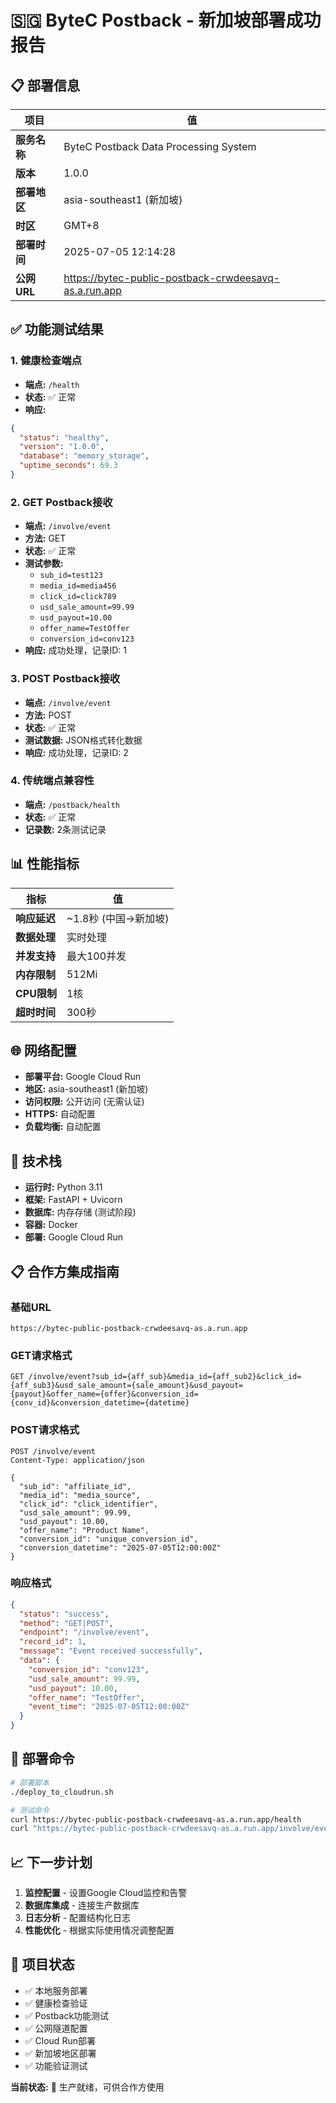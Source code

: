 # 🇸🇬 ByteC Postback - 新加坡部署成功报告

## 📋 部署信息

| 项目 | 值 |
|------|-----|
| **服务名称** | ByteC Postback Data Processing System |
| **版本** | 1.0.0 |
| **部署地区** | asia-southeast1 (新加坡) |
| **时区** | GMT+8 |
| **部署时间** | 2025-07-05 12:14:28 |
| **公网URL** | https://bytec-public-postback-crwdeesavq-as.a.run.app |

## ✅ 功能测试结果

### 1. 健康检查端点
- **端点:** `/health`
- **状态:** ✅ 正常
- **响应:** 
```json
{
  "status": "healthy",
  "version": "1.0.0",
  "database": "memory_storage",
  "uptime_seconds": 69.3
}
```

### 2. GET Postback接收
- **端点:** `/involve/event`
- **方法:** GET
- **状态:** ✅ 正常
- **测试参数:**
  - `sub_id=test123`
  - `media_id=media456`
  - `click_id=click789`
  - `usd_sale_amount=99.99`
  - `usd_payout=10.00`
  - `offer_name=TestOffer`
  - `conversion_id=conv123`
- **响应:** 成功处理，记录ID: 1

### 3. POST Postback接收
- **端点:** `/involve/event`
- **方法:** POST
- **状态:** ✅ 正常
- **测试数据:** JSON格式转化数据
- **响应:** 成功处理，记录ID: 2

### 4. 传统端点兼容性
- **端点:** `/postback/health`
- **状态:** ✅ 正常
- **记录数:** 2条测试记录

## 📊 性能指标

| 指标 | 值 |
|------|-----|
| **响应延迟** | ~1.8秒 (中国→新加坡) |
| **数据处理** | 实时处理 |
| **并发支持** | 最大100并发 |
| **内存限制** | 512Mi |
| **CPU限制** | 1核 |
| **超时时间** | 300秒 |

## 🌐 网络配置

- **部署平台:** Google Cloud Run
- **地区:** asia-southeast1 (新加坡)
- **访问权限:** 公开访问 (无需认证)
- **HTTPS:** 自动配置
- **负载均衡:** 自动配置

## 🔧 技术栈

- **运行时:** Python 3.11
- **框架:** FastAPI + Uvicorn
- **数据库:** 内存存储 (测试阶段)
- **容器:** Docker
- **部署:** Google Cloud Run

## 📋 合作方集成指南

### 基础URL
```
https://bytec-public-postback-crwdeesavq-as.a.run.app
```

### GET请求格式
```
GET /involve/event?sub_id={aff_sub}&media_id={aff_sub2}&click_id={aff_sub3}&usd_sale_amount={sale_amount}&usd_payout={payout}&offer_name={offer}&conversion_id={conv_id}&conversion_datetime={datetime}
```

### POST请求格式
```
POST /involve/event
Content-Type: application/json

{
  "sub_id": "affiliate_id",
  "media_id": "media_source",
  "click_id": "click_identifier",
  "usd_sale_amount": 99.99,
  "usd_payout": 10.00,
  "offer_name": "Product Name",
  "conversion_id": "unique_conversion_id",
  "conversion_datetime": "2025-07-05T12:00:00Z"
}
```

### 响应格式
```json
{
  "status": "success",
  "method": "GET|POST",
  "endpoint": "/involve/event",
  "record_id": 1,
  "message": "Event received successfully",
  "data": {
    "conversion_id": "conv123",
    "usd_sale_amount": 99.99,
    "usd_payout": 10.00,
    "offer_name": "TestOffer",
    "event_time": "2025-07-05T12:00:00Z"
  }
}
```

## 🚀 部署命令

```bash
# 部署脚本
./deploy_to_cloudrun.sh

# 测试命令
curl https://bytec-public-postback-crwdeesavq-as.a.run.app/health
curl "https://bytec-public-postback-crwdeesavq-as.a.run.app/involve/event?sub_id=test&conversion_id=123"
```

## 📈 下一步计划

1. **监控配置** - 设置Google Cloud监控和告警
2. **数据库集成** - 连接生产数据库
3. **日志分析** - 配置结构化日志
4. **性能优化** - 根据实际使用情况调整配置

## 🎯 项目状态

- ✅ 本地服务部署
- ✅ 健康检查验证
- ✅ Postback功能测试
- ✅ 公网隧道配置
- ✅ Cloud Run部署
- ✅ 新加坡地区部署
- ✅ 功能验证测试

**当前状态:** 🎉 生产就绪，可供合作方使用 